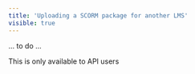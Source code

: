 ```yaml
---
title: 'Uploading a SCORM package for another LMS'
visible: true
---
```


... to do ...

This is only available to API users
